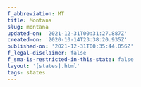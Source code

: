 ```yaml
---
f_abbreviation: MT
title: Montana
slug: montana
updated-on: '2021-12-31T00:31:27.887Z'
created-on: '2020-10-14T23:38:20.935Z'
published-on: '2021-12-31T00:35:44.056Z'
f_legal-disclaimer: false
f_sma-is-restricted-in-this-state: false
layout: '[states].html'
tags: states
---
```



